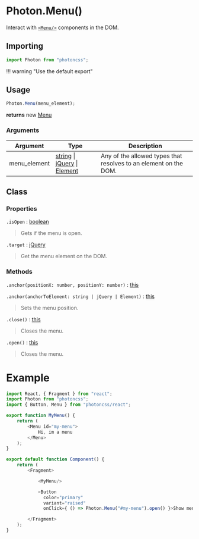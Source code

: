# Photon.Menu()
Interact with [`<Menu/>`](../../components/menu/) components in the DOM.

## Importing
```js
import Photon from "photoncss";
```
!!! warning "Use the default export"

## Usage
```js
Photon.Menu(menu_element);
```
**returns** new [Menu](./#Class)

### Arguments
| Argument | Type | Description |
| - | - | - |
| menu_element | [string](https://developer.mozilla.org/en-US/docs/Web/JavaScript/Reference/Global_Objects/String) \| [jQuery](https://api.jquery.com/jQuery/) \| [Element](https://developer.mozilla.org/en-US/docs/Web/API/Element) | Any of the allowed types that resolves to an element on the DOM. |

## Class

### Properties
`.isOpen` : [boolean](https://developer.mozilla.org/en-US/docs/Web/JavaScript/Reference/Global_Objects/Boolean)
> Gets if the menu is open.

`.target` : [jQuery](https://api.jquery.com/jQuery/)
> Get the menu element on the DOM.

### Methods
`.anchor(positionX: number, positionY: number)` : [this](./)

`.anchor(anchorToElement: string | jQuery | Element)` : [this](./)
> Sets the menu position.

`.close()` : [this](./)
> Closes the menu.

`.open()` : [this](./)
> Closes the menu.

# Example
```js
import React, { Fragment } from "react";
import Photon from "photoncss";
import { Button, Menu } from "photoncss/react";

export function MyMenu() {
	return (
		<Menu id="my-menu">
			Hi, im a menu
		</Menu>
	);
}

export default function Component() {
    return (
        <Fragment>

			<MyMenu/>

			<Button
			  color="primary"
			  variant="raised"
			  onClick={ () => Photon.Menu("#my-menu").open() }>Show menu</Button>

        </Fragment>
    );
}
```
